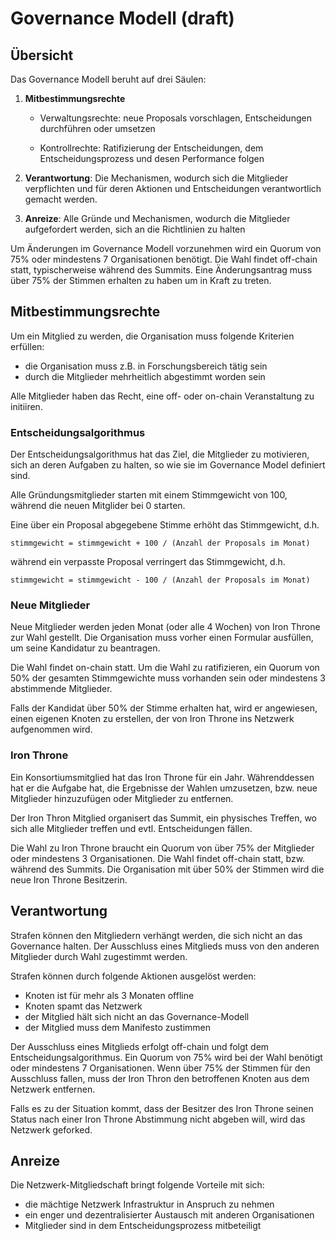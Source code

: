 # Governance Modell (draft)

## Übersicht

Das Governance Modell beruht auf drei Säulen:

1. **Mitbestimmungsrechte**

   * Verwaltungsrechte: neue Proposals vorschlagen, Entscheidungen durchführen oder umsetzen

   * Kontrollrechte: Ratifizierung der Entscheidungen, dem Entscheidungsprozess und desen Performance folgen
 
2. **Verantwortung**: Die Mechanismen, wodurch sich die Mitglieder verpflichten und für deren Aktionen und Entscheidungen verantwortlich gemacht werden.

3. **Anreize**: Alle Gründe und Mechanismen, wodurch die Mitglieder aufgefordert werden, sich an die Richtlinien zu halten

Um Änderungen im Governance Modell vorzunehmen wird ein Quorum von 75% oder mindestens 7 Organisationen benötigt. Die Wahl findet off-chain statt, typischerweise während des Summits. Eine Änderungsantrag muss über 75% der Stimmen erhalten zu haben um in Kraft zu treten.


## Mitbestimmungsrechte

Um ein Mitglied zu werden, die Organisation muss folgende Kriterien erfüllen:
* die Organisation muss z.B. in Forschungsbereich tätig sein
* durch die Mitglieder mehrheitlich abgestimmt worden sein
 
Alle Mitglieder haben das Recht, eine off- oder on-chain Veranstaltung zu initiiren.

### Entscheidungsalgorithmus

Der Entscheidungsalgorithmus hat das Ziel, die Mitglieder zu motivieren, sich an deren Aufgaben zu halten, so wie sie im Governance Model definiert sind.

Alle Gründungsmitglieder starten mit einem Stimmgewicht von 100, während die neuen Mitglider bei 0 starten.

Eine über ein Proposal abgegebene Stimme erhöht das Stimmgewicht, d.h.

~~~
stimmgewicht = stimmgewicht + 100 / (Anzahl der Proposals im Monat)
~~~
während ein verpasste Proposal verringert das Stimmgewicht, d.h.

~~~
stimmgewicht = stimmgewicht - 100 / (Anzahl der Proposals im Monat)
~~~

### Neue Mitglieder

Neue Mitglieder werden jeden Monat (oder alle 4 Wochen) von Iron Throne zur Wahl gestellt. Die Organisation muss vorher einen Formular ausfüllen, um seine Kandidatur zu beantragen.

Die Wahl findet on-chain statt. Um die Wahl zu ratifizieren, ein Quorum von 50% der gesamten Stimmgewichte muss vorhanden sein oder mindestens 3 abstimmende Mitglieder.

Falls der Kandidat über 50% der Stimme erhalten hat, wird er angewiesen, einen eigenen Knoten zu erstellen, der von Iron Throne ins Netzwerk aufgenommen wird.

### Iron Throne

Ein Konsortiumsmitglied hat das Iron Throne für ein Jahr. Währenddessen hat er die Aufgabe hat, die Ergebnisse der Wahlen umzusetzen, bzw. neue Mitglieder hinzuzufügen oder Mitglieder zu entfernen.

Der Iron Thron Mitglied organisert das Summit, ein physisches Treffen, wo sich alle Mitglieder treffen und evtl. Entscheidungen fällen.

Die Wahl zu Iron Throne braucht ein Quorum von über 75% der Mitglieder oder mindestens 3 Organisationen. Die Wahl findet off-chain statt, bzw. während des Summits. Die Organisation mit über 50% der Stimmen wird die neue Iron Throne Besitzerin.


## Verantwortung
Strafen können den Mitgliedern verhängt werden, die sich nicht an das Governance halten. Der Ausschluss eines Mitglieds muss von den anderen Mitglieder durch Wahl zugestimmt werden.

Strafen können durch folgende Aktionen ausgelöst werden:
* Knoten ist für mehr als 3 Monaten offline
* Knoten spamt das Netzwerk
* der Mitglied hält sich nicht an das Governance-Modell
* der Mitglied muss dem Manifesto zustimmen

Der Ausschluss eines Mitglieds erfolgt off-chain und folgt dem Entscheidungsalgorithmus. Ein Quorum von 75% wird bei der Wahl benötigt oder mindestens 7 Organisationen. Wenn über 75% der Stimmen für den Ausschluss fallen, muss der Iron Thron den betroffenen Knoten aus dem Netzwerk entfernen.

Falls es zu der Situation kommt, dass der Besitzer des Iron Throne seinen Status nach einer Iron Throne Abstimmung nicht abgeben will, wird das Netzwerk geforked. 


## Anreize
Die Netzwerk-Mitgliedschaft bringt folgende Vorteile mit sich:

* die mächtige Netzwerk Infrastruktur in Anspruch zu nehmen
* ein enger und dezentralisierter Austausch mit anderen Organisationen
* Mitglieder sind in dem Entscheidungsprozess mitbeteiligt
